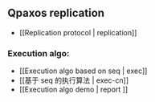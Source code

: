 ## Qpaxos replication

- [[Replication protocol | replication]]

### Execution algo:

- [[Execution algo based on seq | exec]]
- [[基于 seq 的执行算法 | exec-cn]]
- [[Execution algo demo | report ]] 
